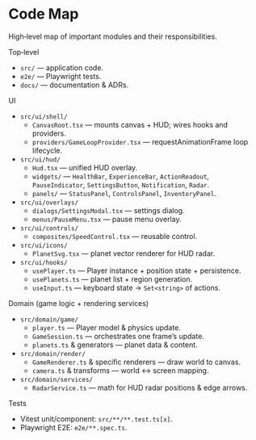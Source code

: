 # Code Map

High‑level map of important modules and their responsibilities.

Top‑level

- `src/` — application code.
- `e2e/` — Playwright tests.
- `docs/` — documentation & ADRs.

UI

- `src/ui/shell/`
  - `CanvasRoot.tsx` — mounts canvas + HUD; wires hooks and providers.
  - `providers/GameLoopProvider.tsx` — requestAnimationFrame loop lifecycle.
- `src/ui/hud/`
  - `Hud.tsx` — unified HUD overlay.
  - `widgets/` — `HealthBar`, `ExperienceBar`, `ActionReadout`, `PauseIndicator`, `SettingsButton`, `Notification`, `Radar`.
  - `panels/` — `StatusPanel`, `ControlsPanel`, `InventoryPanel`.
- `src/ui/overlays/`
  - `dialogs/SettingsModal.tsx` — settings dialog.
  - `menus/PauseMenu.tsx` — pause menu overlay.
- `src/ui/controls/`
  - `composites/SpeedControl.tsx` — reusable control.
- `src/ui/icons/`
  - `PlanetSvg.tsx` — planet vector renderer for HUD radar.
- `src/ui/hooks/`
  - `usePlayer.ts` — Player instance + position state + persistence.
  - `usePlanets.ts` — planet list + region generation.
  - `useInput.ts` — keyboard state → `Set<string>` of actions.

Domain (game logic + rendering services)

- `src/domain/game/`
  - `player.ts` — Player model & physics update.
  - `GameSession.ts` — orchestrates one frame’s update.
  - `planets.ts` & generators — planet data & content.
- `src/domain/render/`
  - `GameRenderer.ts` & specific renderers — draw world to canvas.
  - `camera.ts` & transforms — world ↔ screen mapping.
- `src/domain/services/`
  - `RadarService.ts` — math for HUD radar positions & edge arrows.

Tests

- Vitest unit/component: `src/**/**.test.ts[x]`.
- Playwright E2E: `e2e/**.spec.ts`.
